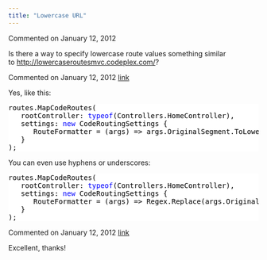 ```yaml
---
title: "Lowercase URL"
---
```

<div id="post724473" class="discussion-comment op">
   <div class="discussion-header">Commented on 
      <time datetime="2012-01-12T13:40:18.707-08:00" title="2012-01-12T13:40:18.707-08:00">January 12, 2012</time>
   </div>
   <div class="discussion-message">
<p>Is there a way to specify lowercase route values something similar to&nbsp;<a href="http://lowercaseroutesmvc.codeplex.com/">http://lowercaseroutesmvc.codeplex.com/</a>?</p>
</div>
</div>
<div id="post724481" class="discussion-comment marked-as-answer">
   <div class="discussion-header">Commented on 
      <time datetime="2012-01-12T13:51:02.757-08:00" title="2012-01-12T13:51:02.757-08:00">January 12, 2012</time> <a href="#post724481" class="post-link">link</a></div>
   <div class="discussion-message"><p>Yes, like this:</p>
<p>
<div style="color: black; background-color: white;">
<pre>routes.MapCodeRoutes(
   rootController: <span style="color: blue;">typeof</span>(Controllers.HomeController),
   settings: <span style="color: blue;">new</span> CodeRoutingSettings {
      RouteFormatter = (args) =&gt; args.OriginalSegment.ToLowerInvariant()
   }
); 
</pre>
</div>
</p>
<p>You can even use hyphens or underscores:</p>
<p>
<div style="color: black; background-color: white;">
<pre>routes.MapCodeRoutes(
   rootController: <span style="color: blue;">typeof</span>(Controllers.HomeController),
   settings: <span style="color: blue;">new</span> CodeRoutingSettings {
      RouteFormatter = (args) =&gt; Regex.Replace(args.OriginalSegment, <span style="color: #a31515;">@"(\B[A-Z])"</span>, <span style="color: #a31515;">"-$1"</span>).ToLowerInvariant()
   }
); 
</pre>
</div>
</p></div>
</div>
<div id="post724510" class="discussion-comment">
   <div class="discussion-header">Commented on 
      <time datetime="2012-01-12T14:57:46.423-08:00" title="2012-01-12T14:57:46.423-08:00">January 12, 2012</time> <a href="#post724510" class="post-link">link</a></div>
   <div class="discussion-message"><p>Excellent, thanks!</p></div>
</div>
